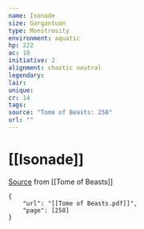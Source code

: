```yaml
---
name: Isonade
size: Gargantuan
type: Monstrosity
environment: aquatic
hp: 222
ac: 18
initiative: 2
alignment: chaotic neutral
legendary: 
lair: 
unique: 
cr: 14
tags: 
source: "Tome of Beasts: 258"
url: ""
---
```

# [[Isonade]]

[Source](zotero://open-pdf/library/items/ULEQWHJM?page=258) from [[Tome of Beasts]]

```pdf
{
	"url": "[[Tome of Beasts.pdf]]",
	"page": [258]
}
```

